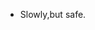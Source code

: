 - Slowly,but safe.

<!---
Geolindrag/Geolindrag is a ✨ special ✨ repository because its `README.md` (this file) appears on your GitHub profile.
You can click the Preview link to take a look at your changes.
--->
